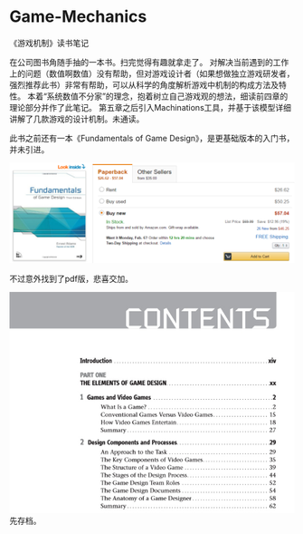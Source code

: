 # Game-Mechanics
《游戏机制》读书笔记

在公司图书角随手抽的一本书。扫完觉得有趣就拿走了。
对解决当前遇到的工作上的问题（数值啊数值）没有帮助，但对游戏设计者（如果想做独立游戏研发者，强烈推荐此书）非常有帮助，可以从科学的角度解析游戏中机制的构成方法及特性。
本着“系统数值不分家”的理念，抱着树立自己游戏观的想法，细读前四章的理论部分并作了此笔记。
第五章之后引入Machinations工具，并基于该模型详细讲解了几款游戏的设计机制。未通读。

此书之前还有一本《Fundamentals of Game Design》，是更基础版本的入门书，并未引进。

![](./_image/filehelper_1486226390545_63.png)

不过意外找到了pdf版，悲喜交加。


![](./_image/2017-02-05-01-00-39.jpg)
先存档。


